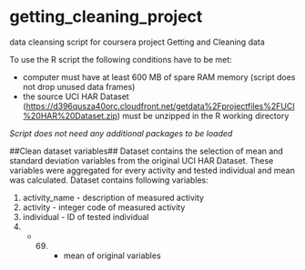 getting_cleaning_project
========================

data cleansing script for coursera project Getting and Cleaning data

To use the R script the following conditions have to be met:
* computer must have at least 600 MB of spare RAM memory (script does not drop unused data frames)
* the source UCI HAR Dataset (https://d396qusza40orc.cloudfront.net/getdata%2Fprojectfiles%2FUCI%20HAR%20Dataset.zip) must be unzipped in the R working directory

_Script does not need any additional packages to be loaded_

##Clean dataset variables##
Dataset contains the selection of mean and standard deviation variables from the original UCI HAR Dataset. These variables were aggregated for every activity and tested individual and mean was calculated. Dataset contains following variables:
1. activity_name - description of measured activity
2. activity - integer code of measured activity
3. individual - ID of tested individual
4. - 69. - mean of original variables
